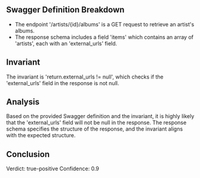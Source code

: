 ## Swagger Definition Breakdown
- The endpoint '/artists/{id}/albums' is a GET request to retrieve an artist's albums.
- The response schema includes a field 'items' which contains an array of 'artists', each with an 'external_urls' field.

## Invariant
The invariant is 'return.external_urls != null', which checks if the 'external_urls' field in the response is not null.

## Analysis
Based on the provided Swagger definition and the invariant, it is highly likely that the 'external_urls' field will not be null in the response. The response schema specifies the structure of the response, and the invariant aligns with the expected structure.

## Conclusion
Verdict: true-positive
Confidence: 0.9
